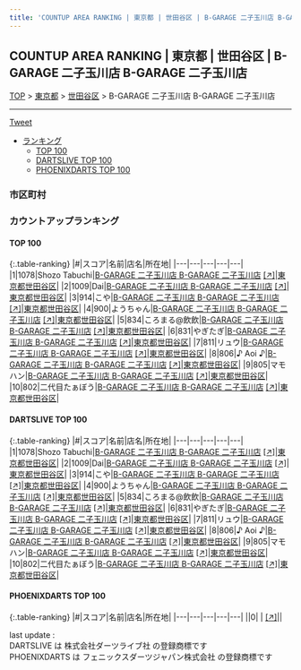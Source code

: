 ```yaml
---
title: 'COUNTUP AREA RANKING | 東京都 | 世田谷区 | B-GARAGE 二子玉川店 B-GARAGE 二子玉川店'
---
```

## COUNTUP AREA RANKING | 東京都 | 世田谷区 | B-GARAGE 二子玉川店 B-GARAGE 二子玉川店

[TOP](/darts/rank/) > [東京都](/darts/rank/東京都/) > [世田谷区](/darts/rank/東京都/世田谷区/) > B-GARAGE 二子玉川店 B-GARAGE 二子玉川店

___

<a href="https://twitter.com/share?ref_src=twsrc%5Etfw" data-text="COUNTUP AREA RANKING | 東京都世田谷区B-GARAGE 二子玉川店 B-GARAGE 二子玉川店" class="twitter-share-button" data-hashtags="DARTSLIVE,PHOENIXDARTS,darts,ダーツ" data-show-count="false">Tweet</a>

* [ランキング](#カウントアップランキング)
    * [TOP 100](#top-100)
    * [DARTSLIVE TOP 100](#dartslive-top-100)
    * [PHOENIXDARTS TOP 100](#phoenixdarts-top-100)

### 市区町村

<ul>

</ul>

### カウントアップランキング

#### TOP 100



{:.table-ranking}
|#|スコア|名前|店名|所在地|
|---|---|---|---|---|
|1|1078|<span class="rank-name-dl">Shozo Tabuchi</span>|<a href="/darts/rank/shops/8a23cc115e944936790ab824ce8730e5.html">B-GARAGE 二子玉川店 B-GARAGE 二子玉川店</a> <a href="https://search.dartslive.com/jp/shop/8a23cc115e944936790ab824ce8730e5">[↗]</a>|<a href="/darts/rank/東京都/世田谷区">東京都世田谷区</a>|
|2|1009|<span class="rank-name-dl">Dai</span>|<a href="/darts/rank/shops/8a23cc115e944936790ab824ce8730e5.html">B-GARAGE 二子玉川店 B-GARAGE 二子玉川店</a> <a href="https://search.dartslive.com/jp/shop/8a23cc115e944936790ab824ce8730e5">[↗]</a>|<a href="/darts/rank/東京都/世田谷区">東京都世田谷区</a>|
|3|914|<span class="rank-name-dl">こや</span>|<a href="/darts/rank/shops/8a23cc115e944936790ab824ce8730e5.html">B-GARAGE 二子玉川店 B-GARAGE 二子玉川店</a> <a href="https://search.dartslive.com/jp/shop/8a23cc115e944936790ab824ce8730e5">[↗]</a>|<a href="/darts/rank/東京都/世田谷区">東京都世田谷区</a>|
|4|900|<span class="rank-name-dl">ようちゃん</span>|<a href="/darts/rank/shops/8a23cc115e944936790ab824ce8730e5.html">B-GARAGE 二子玉川店 B-GARAGE 二子玉川店</a> <a href="https://search.dartslive.com/jp/shop/8a23cc115e944936790ab824ce8730e5">[↗]</a>|<a href="/darts/rank/東京都/世田谷区">東京都世田谷区</a>|
|5|834|<span class="rank-name-dl">ころまる@飲飲</span>|<a href="/darts/rank/shops/8a23cc115e944936790ab824ce8730e5.html">B-GARAGE 二子玉川店 B-GARAGE 二子玉川店</a> <a href="https://search.dartslive.com/jp/shop/8a23cc115e944936790ab824ce8730e5">[↗]</a>|<a href="/darts/rank/東京都/世田谷区">東京都世田谷区</a>|
|6|831|<span class="rank-name-dl">やぎたぎ</span>|<a href="/darts/rank/shops/8a23cc115e944936790ab824ce8730e5.html">B-GARAGE 二子玉川店 B-GARAGE 二子玉川店</a> <a href="https://search.dartslive.com/jp/shop/8a23cc115e944936790ab824ce8730e5">[↗]</a>|<a href="/darts/rank/東京都/世田谷区">東京都世田谷区</a>|
|7|811|<span class="rank-name-dl">リュウ</span>|<a href="/darts/rank/shops/8a23cc115e944936790ab824ce8730e5.html">B-GARAGE 二子玉川店 B-GARAGE 二子玉川店</a> <a href="https://search.dartslive.com/jp/shop/8a23cc115e944936790ab824ce8730e5">[↗]</a>|<a href="/darts/rank/東京都/世田谷区">東京都世田谷区</a>|
|8|806|<span class="rank-name-dl">♪ Aoi ♪</span>|<a href="/darts/rank/shops/8a23cc115e944936790ab824ce8730e5.html">B-GARAGE 二子玉川店 B-GARAGE 二子玉川店</a> <a href="https://search.dartslive.com/jp/shop/8a23cc115e944936790ab824ce8730e5">[↗]</a>|<a href="/darts/rank/東京都/世田谷区">東京都世田谷区</a>|
|9|805|<span class="rank-name-dl">マモハン</span>|<a href="/darts/rank/shops/8a23cc115e944936790ab824ce8730e5.html">B-GARAGE 二子玉川店 B-GARAGE 二子玉川店</a> <a href="https://search.dartslive.com/jp/shop/8a23cc115e944936790ab824ce8730e5">[↗]</a>|<a href="/darts/rank/東京都/世田谷区">東京都世田谷区</a>|
|10|802|<span class="rank-name-dl">二代目たぁぼう</span>|<a href="/darts/rank/shops/8a23cc115e944936790ab824ce8730e5.html">B-GARAGE 二子玉川店 B-GARAGE 二子玉川店</a> <a href="https://search.dartslive.com/jp/shop/8a23cc115e944936790ab824ce8730e5">[↗]</a>|<a href="/darts/rank/東京都/世田谷区">東京都世田谷区</a>|


#### DARTSLIVE TOP 100



{:.table-ranking}
|#|スコア|名前|店名|所在地|
|---|---|---|---|---|
|1|1078|<span class="rank-name-dl">Shozo Tabuchi</span>|<a href="/darts/rank/shops/8a23cc115e944936790ab824ce8730e5.html">B-GARAGE 二子玉川店 B-GARAGE 二子玉川店</a> <a href="https://search.dartslive.com/jp/shop/8a23cc115e944936790ab824ce8730e5">[↗]</a>|<a href="/darts/rank/東京都/世田谷区">東京都世田谷区</a>|
|2|1009|<span class="rank-name-dl">Dai</span>|<a href="/darts/rank/shops/8a23cc115e944936790ab824ce8730e5.html">B-GARAGE 二子玉川店 B-GARAGE 二子玉川店</a> <a href="https://search.dartslive.com/jp/shop/8a23cc115e944936790ab824ce8730e5">[↗]</a>|<a href="/darts/rank/東京都/世田谷区">東京都世田谷区</a>|
|3|914|<span class="rank-name-dl">こや</span>|<a href="/darts/rank/shops/8a23cc115e944936790ab824ce8730e5.html">B-GARAGE 二子玉川店 B-GARAGE 二子玉川店</a> <a href="https://search.dartslive.com/jp/shop/8a23cc115e944936790ab824ce8730e5">[↗]</a>|<a href="/darts/rank/東京都/世田谷区">東京都世田谷区</a>|
|4|900|<span class="rank-name-dl">ようちゃん</span>|<a href="/darts/rank/shops/8a23cc115e944936790ab824ce8730e5.html">B-GARAGE 二子玉川店 B-GARAGE 二子玉川店</a> <a href="https://search.dartslive.com/jp/shop/8a23cc115e944936790ab824ce8730e5">[↗]</a>|<a href="/darts/rank/東京都/世田谷区">東京都世田谷区</a>|
|5|834|<span class="rank-name-dl">ころまる@飲飲</span>|<a href="/darts/rank/shops/8a23cc115e944936790ab824ce8730e5.html">B-GARAGE 二子玉川店 B-GARAGE 二子玉川店</a> <a href="https://search.dartslive.com/jp/shop/8a23cc115e944936790ab824ce8730e5">[↗]</a>|<a href="/darts/rank/東京都/世田谷区">東京都世田谷区</a>|
|6|831|<span class="rank-name-dl">やぎたぎ</span>|<a href="/darts/rank/shops/8a23cc115e944936790ab824ce8730e5.html">B-GARAGE 二子玉川店 B-GARAGE 二子玉川店</a> <a href="https://search.dartslive.com/jp/shop/8a23cc115e944936790ab824ce8730e5">[↗]</a>|<a href="/darts/rank/東京都/世田谷区">東京都世田谷区</a>|
|7|811|<span class="rank-name-dl">リュウ</span>|<a href="/darts/rank/shops/8a23cc115e944936790ab824ce8730e5.html">B-GARAGE 二子玉川店 B-GARAGE 二子玉川店</a> <a href="https://search.dartslive.com/jp/shop/8a23cc115e944936790ab824ce8730e5">[↗]</a>|<a href="/darts/rank/東京都/世田谷区">東京都世田谷区</a>|
|8|806|<span class="rank-name-dl">♪ Aoi ♪</span>|<a href="/darts/rank/shops/8a23cc115e944936790ab824ce8730e5.html">B-GARAGE 二子玉川店 B-GARAGE 二子玉川店</a> <a href="https://search.dartslive.com/jp/shop/8a23cc115e944936790ab824ce8730e5">[↗]</a>|<a href="/darts/rank/東京都/世田谷区">東京都世田谷区</a>|
|9|805|<span class="rank-name-dl">マモハン</span>|<a href="/darts/rank/shops/8a23cc115e944936790ab824ce8730e5.html">B-GARAGE 二子玉川店 B-GARAGE 二子玉川店</a> <a href="https://search.dartslive.com/jp/shop/8a23cc115e944936790ab824ce8730e5">[↗]</a>|<a href="/darts/rank/東京都/世田谷区">東京都世田谷区</a>|
|10|802|<span class="rank-name-dl">二代目たぁぼう</span>|<a href="/darts/rank/shops/8a23cc115e944936790ab824ce8730e5.html">B-GARAGE 二子玉川店 B-GARAGE 二子玉川店</a> <a href="https://search.dartslive.com/jp/shop/8a23cc115e944936790ab824ce8730e5">[↗]</a>|<a href="/darts/rank/東京都/世田谷区">東京都世田谷区</a>|


#### PHOENIXDARTS TOP 100



{:.table-ranking}
|#|スコア|名前|店名|所在地|
|---|---|---|---|---|
||0|<span class="rank-name-dl"> </span>|<a href="/darts/rank/shops/.html"></a> <a href="">[↗]</a>|<a href="/darts/rank//"></a>|


<div class="footer border-top border-gray-light mt-5 pt-3 text-right text-gray">
    last update : <span style="font-weight: italic" id="foot_last_modified"></span><br />
    DARTSLIVE は 株式会社ダーツライブ社 の登録商標です<br />
    PHOENIXDARTS は フェニックスダーツジャパン株式会社 の登録商標です<br />
</div>

<script src="https://cdnjs.cloudflare.com/ajax/libs/jquery.tablesorter/2.31.3/js/jquery.tablesorter.min.js" integrity="sha512-qzgd5cYSZcosqpzpn7zF2ZId8f/8CHmFKZ8j7mU4OUXTNRd5g+ZHBPsgKEwoqxCtdQvExE5LprwwPAgoicguNg==" crossorigin="anonymous" referrerpolicy="no-referrer"></script>
<link rel="stylesheet" href="https://cdnjs.cloudflare.com/ajax/libs/jquery.tablesorter/2.31.3/css/theme.default.min.css" integrity="sha512-wghhOJkjQX0Lh3NSWvNKeZ0ZpNn+SPVXX1Qyc9OCaogADktxrBiBdKGDoqVUOyhStvMBmJQ8ZdMHiR3wuEq8+w==" crossorigin="anonymous" referrerpolicy="no-referrer" />
<script>
$(function() {
    $(".table-ranking").tablesorter({sortList:[[0, 0]]});
    $("#foot_last_modified").text(formatDate(new Date(document.lastModified), 'yyyy-MM-dd HH:mm:ss'));
});
</script>

<script async src="https://platform.twitter.com/widgets.js" charset="utf-8"></script>
